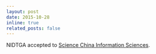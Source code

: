 ```yaml
---
layout: post
date: 2015-10-28
inline: true
related_posts: false
---
```


NIDTGA accepted to [Science China Information Sciences](https://link.springer.com/journal/11432/volumes-and-issues/58-12).
